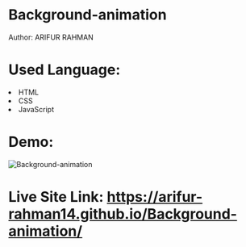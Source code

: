# Background-animation

Author: ARIFUR RAHMAN

# Used Language:
<li>HTML</li>
<li>CSS</li>
<li>JavaScript</li>

# Demo:


![Background-animation](demo.gif)



# Live Site Link: https://arifur-rahman14.github.io/Background-animation/